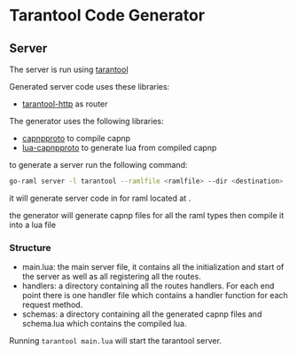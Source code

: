# Tarantool Code Generator

## Server

The server is run using [tarantool](https://tarantool.org/en/download/download.html)

Generated server code uses these libraries:
- [tarantool-http](https://github.com/tarantool/http/) as router

The generator uses the following libraries:
- [capnpproto](https://github.com/capnproto/capnproto) to compile capnp
- [lua-capnpproto](https://github.com/cloudflare/lua-capnproto) to generate lua from compiled capnp


to generate a server run the following command:
```bash
go-raml server -l tarantool --ramlfile <ramlfile> --dir <destination>
```

it will generate server code in <destination> for raml located at <ramlfile>.

the generator will generate capnp files for all the raml types then compile it into a lua file

### Structure
- main.lua: the main server file, it contains all the initialization and start of the server as well as all registering all the routes.
- handlers: a directory containing all the routes handlers. For each end point there is one handler file which contains a handler function for each request method.
- schemas: a directory containing all the generated capnp files and schema.lua which contains the compiled lua.

Running `tarantool main.lua` will start the tarantool server.